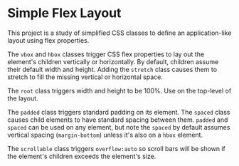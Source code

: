 # Simple Flex Layout

This project is a study of simplified CSS classes to define an
application-like layout using flex properties.

The `vbox` and `hbox` classes trigger CSS flex properties to lay out the
element's children vertically or horizontally. By default, children
assume their default width and height. Adding the `stretch` class causes
them to stretch to fill the missing vertical or horizontal space.

The `root` class triggers width and height to be 100%. Use on the
top-level of the layout.

The `padded` class triggers standard padding on its element. The
`spaced` class causes child elements to have standard spacing between
them. `padded` and `spaced` can be used on any element, but note the
`spaced` by default assumes vertical spacing (`margin-bottom`) unless
it's also on a `hbox` element.

The `scrollable` class triggers `overflow:auto` so scroll bars will be
shown if the element's children exceeds the element's size.
